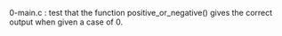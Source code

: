 0-main.c : test that the function positive_or_negative() gives the correct output when given a case of 0.